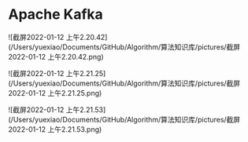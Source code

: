 # Apache Kafka



![截屏2022-01-12 上午2.20.42](/Users/yuexiao/Documents/GitHub/Algorithm/算法知识库/pictures/截屏2022-01-12 上午2.20.42.png)



![截屏2022-01-12 上午2.21.25](/Users/yuexiao/Documents/GitHub/Algorithm/算法知识库/pictures/截屏2022-01-12 上午2.21.25.png)



![截屏2022-01-12 上午2.21.53](/Users/yuexiao/Documents/GitHub/Algorithm/算法知识库/pictures/截屏2022-01-12 上午2.21.53.png)